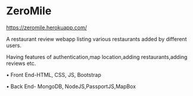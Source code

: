 # ZeroMile
https://zeromile.herokuapp.com/

A restaurant review webapp listing various restaurants added by different users. 

Having features of authentication,map location,adding restaurants,adding reviews etc.

• Front End-HTML, CSS, JS, Bootstrap

• Back End- MongoDB, NodeJS,PassportJS,MapBox
